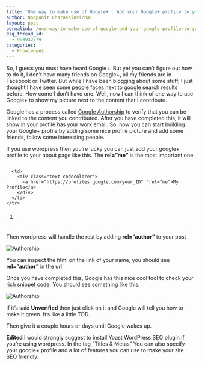 ```yaml
---
title: 'One way to make use of Google+ : Add your Google+ profile to your blog and show it to search results'
author: Noppanit Charassinvichai
layout: post
permalink: /one-way-to-make-use-of-google-add-your-google-profile-to-your-blog-and-show-it-to-search-results/
dsq_thread_id:
  - 998932779
categories:
  - Knowledges
---
```

So, I guess you must have heard Google+. But yet you can&#8217;t figure out how to do it, I don&#8217;t have many friends on Google+, all my friends are in Facebook or Twitter. But while I have been blogging about some stuff, I just thought I have seen some people faces next to google search results before. How come I don&#8217;t have one. Well, now I can think of one way to use Google+ to show my picture next to the content that I contribute. 

Google has a process called [Google Authorship][1] to verify that you can be linked to the content you contributed. After you have completed this, it will show in your profile has your work email. So, now you can start building your Google+ profile by adding some nice profile picture and add some friends, follow some interesting people. 

If you use wordpress then you&#8217;re lucky you can just add your google+ profile to your about page like this. The **rel=&#8221;me&#8221;** is the most important one.

<div class="codecolorer-container text blackboard" style="overflow:auto;white-space:nowrap;width:100%;">
  <table cellspacing="0" cellpadding="0">
    <tr>
      <td class="line-numbers">
        <div>
          1<br />
        </div>
      </td>
      
      <td>
        <div class="text codecolorer">
          <a href="https://profiles.google.com/your_ID" "rel="me">My Profile</a>
        </div>
      </td>
    </tr>
  </table>
</div>

Then wordpress will handle the rest by adding **rel=&#8221;author&#8221;** to your post

<img src="http://www.noppanit.com/wp-content/uploads/2012/12/Screen-shot-2012-12-29-at-22.44.11.png" alt="Authorship" class="alignnone size-medium wp-image-942" />

You can inspect the html on the link of your name, you should see **rel=&#8221;author&#8221;** in the url

Once you have completed this, Google has this nice cool tool to check your [rich snippet code][2]. You should see something like this.

<img src="http://www.noppanit.com/wp-content/uploads/2012/12/Screen-shot-2012-12-29-at-22.45.59.png" alt="Authorship" class="alignnone size-medium wp-image-943" />

If it&#8217;s said **Unverified** then just click on it and Google will tell you how to make it green. It&#8217;s like a little TDD. 

Then give it a couple hours or days until Google wakes up.

**Edited** I would strongly suggest to install Yoast WordPress SEO plugin if you&#8217;re using wordpress. In the tag &#8220;Titles & Metas&#8221; You can also specify your google+ profile and a lot of features you can use to make your site SEO friendly.

 [1]: https://plus.google.com/authorship "Google Authorship"
 [2]: http://www.google.com/webmasters/tools/richsnippets "rich snippets"